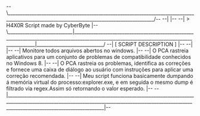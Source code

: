 <span style="color=green">
                                                                                --\____________________________________________________________________________________________________________________________________________/-- 
                                                                                --|                                                                                                                                            |-- 
                                                                                --|                                                 > H4X0R Script made by CyberByte                                                           |-- 
                                                      \___________________________|____________________________________________________________________________________________________________________________________________|____________________________/   
                                                    --|                                                                                 [ SCRIPT DESCRIPTION ]                                                                                              |-- 
                                                    --|                                                                                                                                                                                                     |-- 
                                                    --|                                                                     Monitore todos arquivos abertos no windows.                                                                                     |-- 
                                                    --|                                                             O PCA rastreia aplicativos para um conjunto de problemas de compatibilidade conhecidos no Windows 8.                                    |-- 
                                                    --|                                         O PCA rastreia os problemas, identifica as correções e fornece uma caixa de diálogo ao usuário com instruções para aplicar uma correção recomendada.        |-- 
                                                    --|                         Meu script funciona basicamente dumpando  á memória virtual do processo:explorer.exe, e em seguida o mesmo dump é filtrado via regex.Assim só retornando o valor esperado.  |-- 
                                                    --|_____________________________________________________________________________________________________________________________________________________________________________________________________|-- 
</span>                                         
